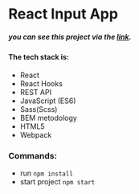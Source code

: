 # React Input App

##### you can see this project via the [link](https://elaborate-cuchufli-085629.netlify.app/).

#### The tech stack is:

- React
- React Hooks
- REST API
- JavaScript (ES6)
- Sass(Scss)
- BEM metodology
- HTML5
- Webpack



### Commands:
- run `npm install`
- start project `npm start`

